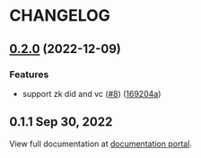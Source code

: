 # CHANGELOG

## [0.2.0](https://github.com/zCloak-Network/zkid-login/compare/v0.1.1...v0.2.0) (2022-12-09)


### Features

* support zk did and vc ([#8](https://github.com/zCloak-Network/zkid-login/issues/8)) ([169204a](https://github.com/zCloak-Network/zkid-login/commit/169204aa7a503d33cb8fd82968d37ecff0ef8f38))


## 0.1.1 Sep 30, 2022

View full documentation at [documentation portal](https://docs.zkid.app/).
